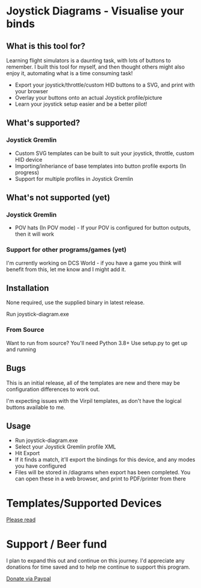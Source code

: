 # Joystick Diagrams - Visualise your binds

## What is this tool for?
Learning flight simulators is a daunting task, with lots of buttons to remember. I built this tool for myself, and then thought others might also enjoy it, automating what is a time consuming task!

- Export your joystick/throttle/custom HID buttons to a SVG, and print with your browser
- Overlay your buttons onto an actual Joystick profile/picture
- Learn your joystick setup easier and be a better pilot!

## What's supported?

### Joystick Gremlin
- Custom SVG templates can be built to suit your joystick, throttle, custom HID device
- Importing/inheriance of base templates into button profile exports (In progress)
- Support for multiple profiles in Joystick Gremlin

## What's not supported (yet)

### Joystick Gremlin
- POV hats (In POV mode) - If your POV is configured for button outputs, then it will work

### Support for other programs/games (yet)
I'm currently working on DCS World - if you have a game you think will benefit from this, let me know and I might add it.

## Installation
None required, use the supplied binary in latest release.

Run joystick-diagram.exe

### From Source
Want to run from source? You'll need Python 3.8+
Use setup.py to get up and running

## Bugs
This is an initial release, all of the templates are new and there may be configuration differences to work out.

I'm expecting issues with the Virpil templates, as don't have the logical buttons available to me.

## Usage
- Run joystick-diagram.exe
- Select your Joystick Gremlin profile XML
- Hit Export
- If it finds a match, it'll export the bindings for this device, and any modes you have configured
- Files will be stored in /diagrams when export has been completed. You can open these in a web browser, and print to PDF/printer from there

# Templates/Supported Devices
[Please read](templates/readme.md)

# Support / Beer fund
I plan to expand this out and continue on this journey. I'd appreciate any donations for time saved and to help me continue to support this program.

[Donate via Paypal](https://www.paypal.com/cgi-bin/webscr?cmd=_s-xclick&hosted_button_id=WLLDYGQM5Z39W&source=url)


